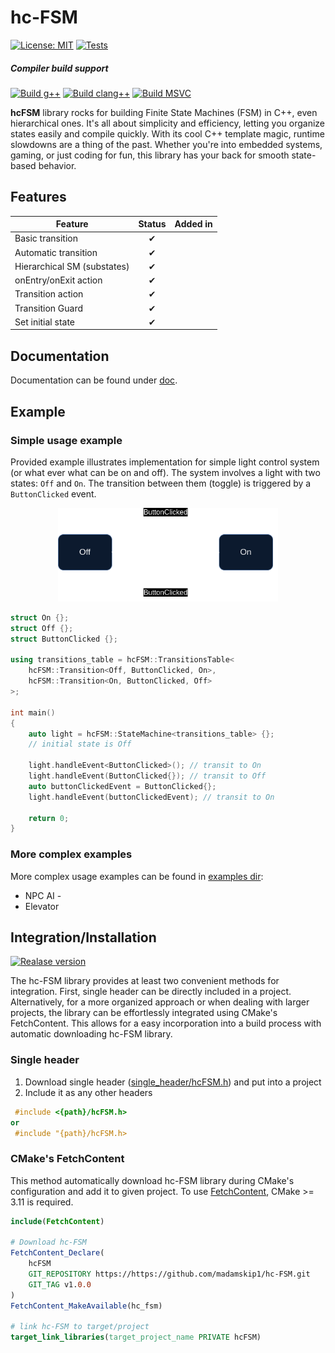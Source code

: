 # hc-FSM

[![License: MIT](https://img.shields.io/badge/License-MIT-green.svg)](https://opensource.org/licenses/MIT)
[![Tests](https://github.com/madamskip1/hc-FSM/actions/workflows/build_and_test.yaml/badge.svg?branch=main)](https://github.com/madamskip1/hc-FSM/actions/workflows/build_and_test.yaml)

##### Compiler build support
[![Build g++](https://github.com/madamskip1/hc-FSM/actions/workflows/build_g++.yaml/badge.svg?branch=main)](https://github.com/madamskip1/hc-FSM/actions/workflows/build_g++.yaml)
[![Build clang++](https://github.com/madamskip1/hc-FSM/actions/workflows/build_clang++.yaml/badge.svg?branch=main)](https://github.com/madamskip1/hc-FSM/actions/workflows/build_clang++.yaml)
[![Build MSVC](https://github.com/madamskip1/hc-FSM/actions/workflows/build_msvc.yaml/badge.svg?branch=main)](https://github.com/madamskip1/hc-FSM/actions/workflows/build_msvc.yaml)

**hcFSM** library rocks for building Finite State Machines (FSM) in C++, even hierarchical ones. It's all about simplicity and efficiency, letting you organize states easily and compile quickly. With its cool C++ template magic, runtime slowdowns are a thing of the past. Whether you're into embedded systems, gaming, or just coding for fun, this library has your back for smooth state-based behavior.

## Features

|Feature| Status | Added in |
|-|:-:|:-:|
|  Basic transition | ✔  | |
|  Automatic transition | ✔  | |
|  Hierarchical SM (substates) | ✔  | |
|  onEntry/onExit action | ✔  | |
|  Transition action | ✔  | |
|  Transition Guard | ✔  | |
|  Set initial state | ✔  | |

## Documentation

Documentation can be found under [doc](https://github.com/madamskip1/hc-FSM/tree/main/examples/).


## Example

### Simple usage example

Provided example illustrates implementation for simple light control system (or what ever what can be on and off). The system involves a light with two states: `Off` and `On`. The transition between them (toggle) is triggered by a `ButtonClicked` event.

<p align="center">
  <img src="examples/simple_example/simple_example_diagram.png" height="150px">  
</p>

```c++
struct On {};
struct Off {};
struct ButtonClicked {};

using transitions_table = hcFSM::TransitionsTable<
	hcFSM::Transition<Off, ButtonClicked, On>,
	hcFSM::Transition<On, ButtonClicked, Off>
>;

int main()
{
	auto light = hcFSM::StateMachine<transitions_table> {};
	// initial state is Off

	light.handleEvent<ButtonClicked>(); // transit to On
	light.handleEvent(ButtonClicked{}); // transit to Off
	auto buttonClickedEvent = ButtonClicked{};
	light.handleEvent(buttonClickedEvent); // transit to On

	return 0;
}
```

### More complex examples

More complex usage examples can be found in [examples dir](https://github.com/madamskip1/hc-FSM/tree/main/examples/):
- NPC AI -
- Elevator

## Integration/Installation

[![Realase version](https://badgen.net/github/release/madamskip1/hc-FSM/)](https://github.com/madamskip1/hc-FSM/releases)

The hc-FSM library provides at least two convenient methods for integration.
First, single header can be directly included in a project.
Alternatively, for a more organized approach or when dealing with larger projects, the library can be effortlessly integrated using CMake's FetchContent. This allows for a easy incorporation into a build process with automatic downloading hc-FSM library.

### Single header
1. Download single header ([single_header/hcFSM.h](/single_header/hcFSM.h)) and put into a project
2. Include it as any other headers
```c++
 #include <{path}/hcFSM.h>
or
 #include "{path}/hcFSM.h>
```

### CMake's FetchContent
This method automatically download hc-FSM library during CMake's configuration and add it to given project. To use [FetchContent](https://cmake.org/cmake/help/latest/module/FetchContent.html), CMake >= 3.11 is required.

```cmake
include(FetchContent)

# Download hc-FSM
FetchContent_Declare(
    hcFSM
    GIT_REPOSITORY https://https://github.com/madamskip1/hc-FSM.git
    GIT_TAG v1.0.0
)
FetchContent_MakeAvailable(hc_fsm)

# link hc-FSM to target/project
target_link_libraries(target_project_name PRIVATE hcFSM)
```
